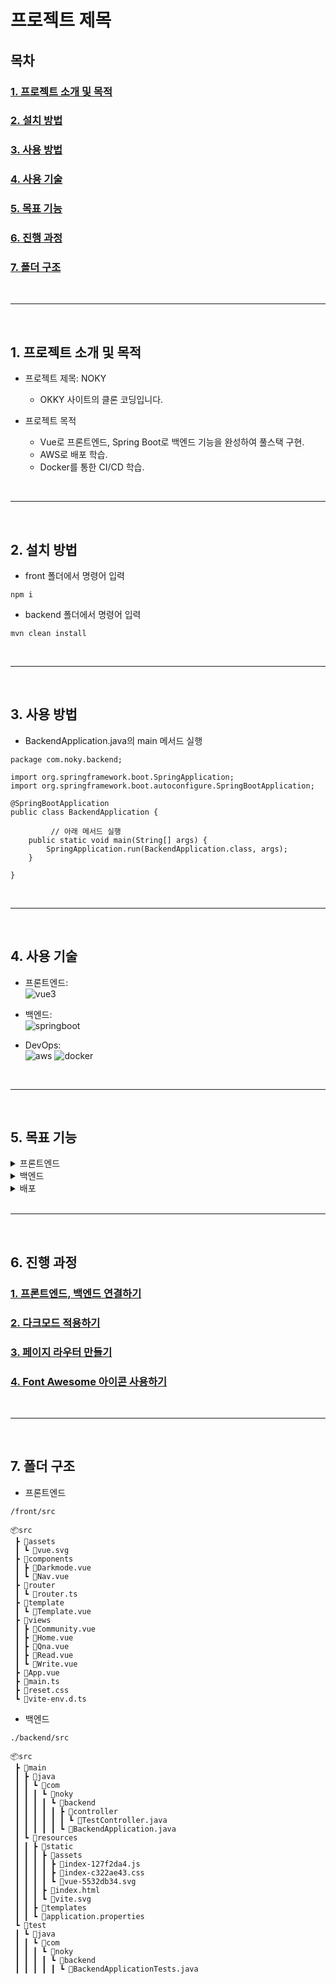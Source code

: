 # 프로젝트 제목
## 목차

### [1. 프로젝트 소개 및 목적](#1-프로젝트-소개-및-목적-1)
### [2. 설치 방법](#2-설치-방법-1)  
### [3. 사용 방법](#3-사용-방법-1)  
### [4. 사용 기술](#4-사용-기술-1)
### [5. 목표 기능](#5-목표-기능-1)  
### [6. 진행 과정](#6-진행-과정-1)
### [7. 폴더 구조](#7-폴더-구조-1)

<br />

---

<br />

## 1. 프로젝트 소개 및 목적
- 프로젝트 제목: NOKY
  - OKKY 사이트의 클론 코딩입니다.
  
- 프로젝트 목적
  - Vue로 프론트엔드, Spring Boot로 백엔드 기능을 완성하여 풀스택 구현.
  - AWS로 배포 학습.
  - Docker를 통한 CI/CD 학습.

<br />

---

<br />

## 2. 설치 방법
- front 폴더에서 명령어 입력

```
npm i
```

- backend 폴더에서 명령어 입력
```
mvn clean install
```

<br />

---

<br />

## 3. 사용 방법
- BackendApplication.java의 main 메서드 실행

```
package com.noky.backend;

import org.springframework.boot.SpringApplication;
import org.springframework.boot.autoconfigure.SpringBootApplication;

@SpringBootApplication
public class BackendApplication {

         // 아래 메서드 실행
	public static void main(String[] args) {
		SpringApplication.run(BackendApplication.class, args);
	}

}
```

<br />

---

<br />

## 4. 사용 기술
- 프론트엔드:  
![vue3](https://github.com/ka0824/noky_vue_spring/assets/79782594/f6091e62-4bf3-4b0a-af0e-898cbce6d6cd)

- 백엔드:  
![springboot](https://github.com/ka0824/noky_vue_spring/assets/79782594/c5f5f777-ab60-42a7-856e-03acc3c4d877)

- DevOps:  
![aws](https://github.com/ka0824/noky_vue_spring/assets/79782594/8e272f34-f907-44b2-b674-d07046dd1c81)
![docker](https://github.com/ka0824/noky_vue_spring/assets/79782594/7b957e9e-22b2-47c3-9772-dd3f77963810)

<br />

---

<br />

## 5. 목표 기능

<details>
<summary>프론트엔드</summary>
<div markdown="1">
	
- [ ] 페이지 라우팅  	
- [ ] 반응형 
- [ ] 태그에 따라 게시글 분류
- [ ] 페이지네이션
- [ ] 좋아요 기능
- [ ] 다크모드
- [ ] 검색 기능

</div>
</details>

<details>
<summary>백엔드</summary>
<div markdown="1">
	
- [ ] 토큰을 이용한 로그인
- [ ] mysql을 통한 게시판글 CRUD
- [ ] 페이지네이션
- [ ] 좋아요 기능
- [ ] 검색 기능


</div>
</details>

<details>
<summary>배포</summary>
<div markdown="1">

- [ ] aws 통한 배포
- [ ] Docker를 통한 통합/배포

</div>
</details>

<br />

---

<br />

## 6. 진행 과정

### [1. 프론트엔드, 백엔드 연결하기](https://github.com/ka0824/noky_vue_spring/blob/main/workflow/1_connect_front_back.md)

### [2. 다크모드 적용하기](https://github.com/ka0824/noky_vue_spring/blob/main/workflow/2_make_darkmode.md)

### [3. 페이지 라우터 만들기](https://github.com/ka0824/noky_vue_spring/blob/main/workflow/3_make_page_router.md)

### [4. Font Awesome 아이콘 사용하기](https://github.com/ka0824/noky_vue_spring/blob/main/workflow/4_use_fontawesome_icon.md)

<br />

---

<br />

## 7. 폴더 구조
- 프론트엔드

```
/front/src

📦src
 ┣ 📂assets
 ┃ ┗ 📜vue.svg
 ┣ 📂components
 ┃ ┣ 📜Darkmode.vue
 ┃ ┗ 📜Nav.vue
 ┣ 📂router
 ┃ ┗ 📜router.ts
 ┣ 📂template
 ┃ ┗ 📜Template.vue
 ┣ 📂views
 ┃ ┣ 📜Community.vue
 ┃ ┣ 📜Home.vue
 ┃ ┣ 📜Qna.vue
 ┃ ┣ 📜Read.vue
 ┃ ┗ 📜Write.vue
 ┣ 📜App.vue
 ┣ 📜main.ts
 ┣ 📜reset.css
 ┗ 📜vite-env.d.ts

```

- 백엔드
```
./backend/src

📦src
 ┣ 📂main
 ┃ ┣ 📂java
 ┃ ┃ ┗ 📂com
 ┃ ┃ ┃ ┗ 📂noky
 ┃ ┃ ┃ ┃ ┗ 📂backend
 ┃ ┃ ┃ ┃ ┃ ┣ 📂controller
 ┃ ┃ ┃ ┃ ┃ ┃ ┗ 📜TestController.java
 ┃ ┃ ┃ ┃ ┃ ┗ 📜BackendApplication.java
 ┃ ┗ 📂resources
 ┃ ┃ ┣ 📂static
 ┃ ┃ ┃ ┣ 📂assets
 ┃ ┃ ┃ ┃ ┣ 📜index-127f2da4.js
 ┃ ┃ ┃ ┃ ┣ 📜index-c322ae43.css
 ┃ ┃ ┃ ┃ ┗ 📜vue-5532db34.svg
 ┃ ┃ ┃ ┣ 📜index.html
 ┃ ┃ ┃ ┗ 📜vite.svg
 ┃ ┃ ┣ 📂templates
 ┃ ┃ ┗ 📜application.properties
 ┗ 📂test
 ┃ ┗ 📂java
 ┃ ┃ ┗ 📂com
 ┃ ┃ ┃ ┗ 📂noky
 ┃ ┃ ┃ ┃ ┗ 📂backend
 ┃ ┃ ┃ ┃ ┃ ┗ 📜BackendApplicationTests.java
```
